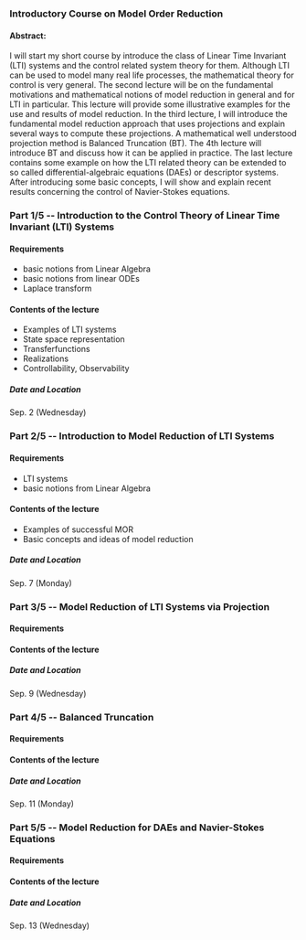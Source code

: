 ### Introductory Course on Model Order Reduction 

#### Abstract: 

I will start my short course by introduce the class of Linear Time Invariant (LTI) systems and the control related system theory for them. Although LTI can be used to model many real life processes, the mathematical theory for control is very general. The second lecture will be on the fundamental motivations and mathematical notions of model reduction in general and for LTI in particular. This lecture will provide some illustrative examples for the use and results of model reduction. In the third lecture, I will introduce the fundamental model reduction approach that uses projections and explain several ways to compute these projections. A mathematical well understood projection method is Balanced Truncation (BT). The 4th lecture will introduce BT and discuss how it can be applied in practice. The last lecture contains some example on how the LTI related theory can be extended to so called differential-algebraic equations (DAEs) or descriptor systems. After introducing some basic concepts, I will show and explain recent results concerning the control of Navier-Stokes equations.


###  Part 1/5 -- Introduction to the Control Theory of Linear Time Invariant (LTI) Systems

#### Requirements
 * basic notions from Linear Algebra
 * basic notions from linear ODEs
 * Laplace transform

#### Contents of the lecture
 * Examples of LTI systems
 * State space representation
 * Transferfunctions
 * Realizations 
 * Controllability, Observability

##### Date and Location
Sep. 2 (Wednesday)


### Part 2/5 -- Introduction to Model Reduction of LTI Systems

#### Requirements
 * LTI systems 
 * basic notions from Linear Algebra

#### Contents of the lecture
 * Examples of successful MOR 
 * Basic concepts and ideas of model reduction

##### Date and Location
Sep. 7 (Monday)

###  Part 3/5 -- Model Reduction of LTI Systems via Projection
#### Requirements

#### Contents of the lecture

##### Date and Location
Sep. 9 (Wednesday)

###  Part 4/5 -- Balanced Truncation

#### Requirements

#### Contents of the lecture

##### Date and Location
Sep. 11 (Monday)

###  Part 5/5 -- Model Reduction for DAEs and Navier-Stokes Equations

#### Requirements

#### Contents of the lecture

##### Date and Location
Sep. 13 (Wednesday)

